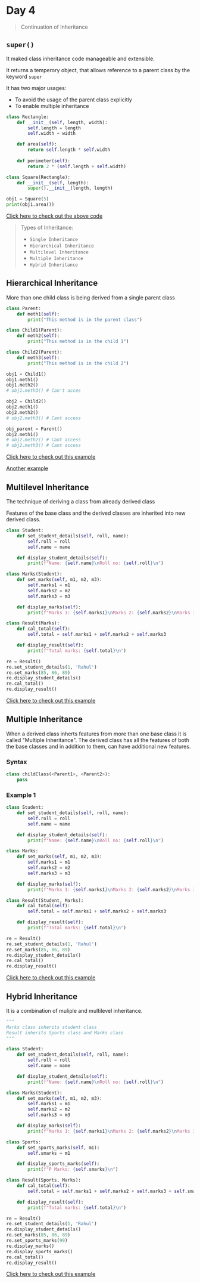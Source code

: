 # Day 4

> Continuation of Inheritance

## `super()`

It maked class inheritance code manageable and extensible.

It returns a temperory object, that allows reference to a parent class by the keyword `super`

It has two major usages:

- To avoid the usage of the parent class explicitly
- To enable multiple inheritance

```python
class Rectangle:
    def __init__(self, length, width):
        self.length = length
        self.width = width

    def area(self):
        return self.length * self.width
    
    def perimeter(self):
        return 2 * (self.length + self.width)

class Square(Rectangle):
    def __init__(self, length):
        super().__init__(length, length)

obj1 = Square(5)
print(obj1.area())
```

[Click here to check out the above code](./inheritance/super_function.py)

> Types of Inheritance:
>
> - `Single Inheritance`
> - `Hierarchical Inheritance`
> - `Multilevel Inheritance`
> - `Multiple Inheritance`
> - `Hybrid Inheritance`

## Hierarchical Inheritance

More than one child class is being derived from a single parent class

```python
class Parent:
    def meth1(self):
        print("This method is in the parent class")

class Child1(Parent):
    def meth2(self):
        print("This method is in the child 1")

class Child2(Parent):
    def meth3(self):
        print("This method is in the child 2")

obj1 = Child1()
obj1.meth1()
obj1.meth2()
# obj1.meth3() # Can't acces

obj2 = Child2()
obj2.meth1()
obj2.meth2()
# obj2.meth3() # Cant access

obj_parent = Parent()
obj2.meth1()
# obj2.meth2() # Cant access
# obj2.meth3() # Cant access

```

[Click here to check out this example](./inheritance/hierarchical/example_1.py)

[Another example](./inheritance/hierarchical/example_2.py)

## Multilevel Inheritance

The technique of deriving a class from already derived class

Features of the base class and the derived classes are inherited into new derived class.

```python
class Student:
    def set_student_details(self, roll, name):
        self.roll = roll
        self.name = name

    def display_student_details(self):
        print(f"Name: {self.name}\nRoll no: {self.roll}\n")

class Marks(Student):
    def set_marks(self, m1, m2, m3):
        self.marks1 = m1
        self.marks2 = m2
        self.marks3 = m3

    def display_marks(self):
        print(f"Marks 1: {self.marks1}\nMarks 2: {self.marks2}\nMarks 3: {self.marks1}\n")

class Result(Marks):
    def cal_total(self):
        self.total = self.marks1 + self.marks2 + self.marks3

    def display_result(self):
        print(f"Total marks: {self.total}\n")

re = Result()
re.set_student_details(1, 'Rahul')
re.set_marks(85, 86, 89)
re.display_student_details()
re.cal_total()
re.display_result()
```

[Click here to check out this example](./inheritance/multilevel/example_1.py)

## Multiple Inheritance

When a derived class inherts features from more than one base class it is called "Multiple Inheritance". The derived class has all the features of both the base classes and in addition to them, can have additional new features.

### Syntax

```python
class childClass(<Parent1>, <Parent2>):
    pass
```

### Example 1

```python
class Student:
    def set_student_details(self, roll, name):
        self.roll = roll
        self.name = name

    def display_student_details(self):
        print(f"Name: {self.name}\nRoll no: {self.roll}\n")

class Marks:
    def set_marks(self, m1, m2, m3):
        self.marks1 = m1
        self.marks2 = m2
        self.marks3 = m3

    def display_marks(self):
        print(f"Marks 1: {self.marks1}\nMarks 2: {self.marks2}\nMarks 3: {self.marks1}\n")

class Result(Student, Marks):
    def cal_total(self):
        self.total = self.marks1 + self.marks2 + self.marks3

    def display_result(self):
        print(f"Total marks: {self.total}\n")

re = Result()
re.set_student_details(1, 'Rahul')
re.set_marks(85, 86, 89)
re.display_student_details()
re.cal_total()
re.display_result()
```

[Click here to check out this example](./inheritance/multiple/example_1.py)

## Hybrid Inheritance

It is a combination of muliple and multilevel inheritance.

```python
"""
Marks class inherits student class
Result inherits Sports class and Marks class
"""

class Student:
    def set_student_details(self, roll, name):
        self.roll = roll
        self.name = name

    def display_student_details(self):
        print(f"Name: {self.name}\nRoll no: {self.roll}\n")

class Marks(Student):
    def set_marks(self, m1, m2, m3):
        self.marks1 = m1
        self.marks2 = m2
        self.marks3 = m3

    def display_marks(self):
        print(f"Marks 1: {self.marks1}\nMarks 2: {self.marks2}\nMarks 3: {self.marks1}\n")

class Sports:
    def set_sports_marks(self, m1):
        self.smarks = m1

    def display_sports_marks(self):
        print(f"P Marks: {self.smarks}\n")

class Result(Sports, Marks):
    def cal_total(self):
        self.total = self.marks1 + self.marks2 + self.marks3 + self.smarks

    def display_result(self):
        print(f"Total marks: {self.total}\n")

re = Result()
re.set_student_details(1, 'Rahul')
re.display_student_details()
re.set_marks(85, 86, 89)
re.set_sports_marks(99)
re.display_marks()
re.display_sports_marks()
re.cal_total()
re.display_result()
```

[Click here to check out this example](./inheritance/hybrid/example_1.py)
